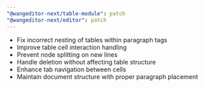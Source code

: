 ```yaml
---
"@wangeditor-next/table-module": patch
"@wangeditor-next/editor": patch
---
```


- Fix incorrect nesting of tables within paragraph tags
- Improve table cell interaction handling
 - Prevent node splitting on new lines
 - Handle deletion without affecting table structure
 - Enhance tab navigation between cells
 - Maintain document structure with proper paragraph placement
